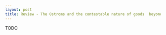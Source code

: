```yaml
---
layout: post
title: Review - The Ostroms and the contestable nature of goods  beyond taxonomies and towards institutional polycentricity
---
```


TODO

